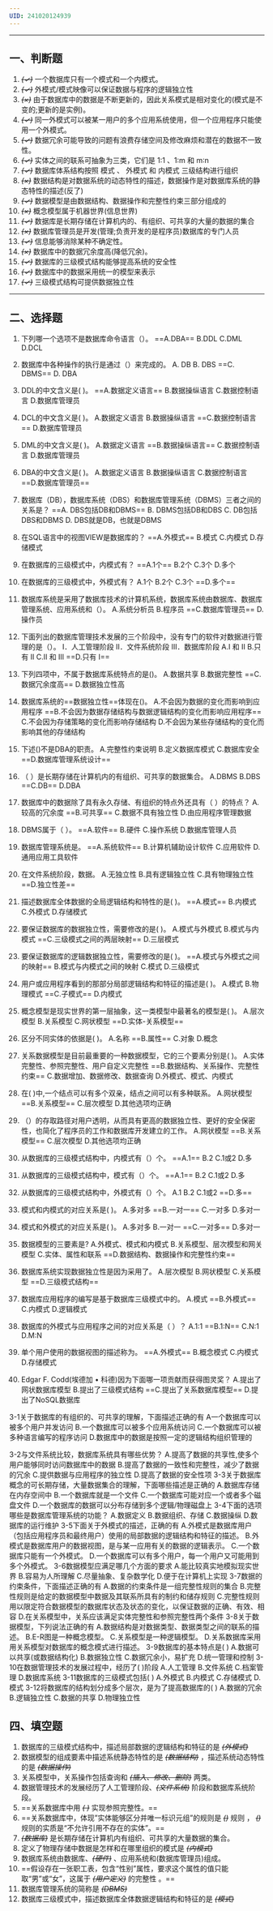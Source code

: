 ```yaml
---
UID: 241020124939
---
```

---

## 一、判断题
1) *~~(✓)~~* 一个数据库只有一个模式和一个内模式。
2) *~~(✓)~~* 外模式/模式映像可以保证数据与程序的逻辑独立性
3) *~~(×)~~* 由于数据库中的数据是不断更新的，因此关系模式是相对变化的(模式是不变的;更新的是实例)。
4) *~~(✓)~~* 同一外模式可以被某一用户的多个应用系统使用，但一个应用程序只能使用一个外模式。
5) *~~(✓)~~* 数据冗余可能导致的问题有浪费存储空间及修改麻烦和潜在的数据不一致性。
6) *~~(✓)~~* 实体之间的联系可抽象为三类，它们是 1∶1 、1∶m 和 m∶n
7) *~~(✓)~~* 数据库体系结构按照 模式 、 外模式 和 内模式 三级结构进行组织
8) *~~(×)~~* 数据结构是对数据系统的动态特性的描述，数据操作是对数据库系统的静态特性的描述(反了)
9) *~~(✓)~~* 数据模型是由数据结构、数据操作和完整性约束三部分组成的    
10) *~~(×)~~* 概念模型属于机器世界(信息世界)
11) *~~(✓)~~* 数据库是长期存储在计算机内的、有组织、可共享的大量的数据的集合
12) *~~(×)~~* 数据库管理员是开发(管理;负责开发的是程序员)数据库的专门人员
13) *~~(✓)~~* 信息能够消除某种不确定性。
14) *~~(×)~~* 数据库中的数据冗余度高(降低冗余)。
15) *~~(✓)~~* 数据库的三级模式结构能够提高系统的安全性
16) *~~(✓)~~* 数据库中的数据采用统一的模型来表示
17) *~~(✓)~~* 三级模式结构可提供数据独立性

---

## 二、选择题
1. 下列哪一个选项不是数据库命令语言（）。
==A.DBA==
B.DDL
C.DML
D.DCL

2. 数据库中各种操作的执行是通过（）来完成的。
A. DB
B. DBS
==C. DBMS==
D. DBA

3. DDL的中文含义是( )。
==A.数据定义语言==
B.数据操纵语言
C.数据控制语言
D.数据库管理员

4. DCL的中文含义是( )。
A.数据定义语言
B.数据操纵语言
==C.数据控制语言==
D.数据库管理员

5. DML的中文含义是( )。
A.数据定义语言
==B.数据操纵语言==
C.数据控制语言
D.数据库管理员

6. DBA的中文含义是( )。
A.数据定义语言
B.数据操纵语言
C.数据控制语言
==D.数据库管理员==

7. 数据库（DB），数据库系统（DBS）和数据库管理系统（DBMS）三者之间的关系是？
==A. DBS包括DB和DBMS==
B. DBMS包括DB和DBS
C. DB包括DBS和DBMS
D. DBS就是DB，也就是DBMS

8. 在SQL语言中的视图VIEW是数据库的？
==A.外模式==
B.模式
C.内模式
D.存储模式

9. 在数据库的三级模式中，内模式有？
==A.1个==
B.2个
C.3个
D.多个

10. 在数据库的三级模式中，外模式有？
A.1个
B.2个
C.3个
==D.多个==

11. 数据库系统是采用了数据库技术的计算机系统，数据库系统由数据库、数据库管理系统、应用系统和（）。
A.系统分析员
B.程序员
==C.数据库管理员==
D.操作员

12. 下面列出的数据库管理技术发展的三个阶段中，没有专门的软件对数据进行管理的是（）。
I．人工管理阶段 II．文件系统阶段 III．数据库阶段
A.I 和 II
B.只有 II
C.II 和 III
==D.只有 I==

13. 下列四项中，不属于数据库系统特点的是()。
A.数据共享
B.数据完整性
==C.数据冗余度高==
D.数据独立性高

14. 数据库系统的==数据独立性==体现在()。
A.不会因为数据的变化而影响到应用程序
==B.不会因为数据存储结构与数据逻辑结构的变化而影响应用程序==
C.不会因为存储策略的变化而影响存储结构
D.不会因为某些存储结构的变化而影响其他的存储结构

15. 下述()不是DBA的职责。
A.完整性约束说明
B.定义数据库模式
C.数据库安全
==D.数据库管理系统设计==

16. （ ）是长期存储在计算机内的有组织、可共享的数据集合。
A.DBMS
B.DBS
==C.DB==
D.DBA

17.  数据库中的数据除了具有永久存储、有组织的特点外还具有（ ）的特点？
A.较高的冗余度
==B.可共享==
C.数据不具有独立性
D.由应用程序管理数据

18. DBMS属于（ ）。
==A.软件==
B.硬件
C.操作系统
D.数据库管理人员

19. 数据库管理系统是。
==A.系统软件==
B.计算机辅助设计软件
C.应用软件
D.通用应用工具软件

20. 在文件系统阶段，数据。
A.无独立性
B.具有逻辑独立性
C.具有物理独立性
==D.独立性差==

21. 描述数据库全体数据的全局逻辑结构和特性的是( )。
==A.模式==
B.内模式
C.外模式
D.存储模式

22. 要保证数据库的数据独立性，需要修改的是( )。
A.模式与外模式
B.模式与内模式
==C.三级模式之间的两层映射==
D.三层模式

23. 要保证数据库的逻辑数据独立性，需要修改的是( )。
==A.模式与外模式之间的映射==
B.模式与内模式之间的映射
C.模式
D.三级模式

24. 用户或应用程序看到的那部分局部逻辑结构和特征的描述是( )。
A.模式
B.物理模式
==C.子模式==
D.内模式

25. 概念模型是现实世界的第一层抽象，这一类模型中最著名的模型是( )。
A.层次模型
B.关系模型
C.网状模型
==D.实体-关系模型==

26. 区分不同实体的依据是( )。
A.名称
==B.属性==
C.对象
D.概念

27. 关系数据模型是目前最重要的一种数据模型，它的三个要素分别是( )。
A.实体完整性、参照完整性、用户自定义完整性
==B.数据结构、关系操作、完整性约束==
C.数据增加、数据修改、数据查询
D.外模式、模式、内模式

28. 在( )中,一个结点可以有多个双亲，结点之间可以有多种联系。
A.网状模型
==B.关系模型==
C.层次模型
D.其他选项均正确

29. （）的存取路径对用户透明，从而具有更高的数据独立性、更好的安全保密性，也简化了程序员的工作和数据库开发建立的工作。
A.网状模型
==B.关系模型==
C.层次模型
D.其他选项均正确

30. 从数据库的三级模式结构中，内模式有（）个。
==A.1==
B.2
C.1或2
D.多

31. 从数据库的三级模式结构中，模式有（）个。
==A.1==
B.2
C.1或2
D.多

32. 从数据库的三级模式结构中，外模式有（）个。
A.1
B.2
C.1或2
==D.多==

33. 模式和内模式的对应关系是( )。
A.多对多
==B.一对一==
C.一对多
D.多对一

34. 模式和外模式的对应关系是( )。
A.多对多
B.一对一
==C.一对多==
D.多对一

35. 数据模型的三要素是?
A.外模式、模式和内模式
B.关系模型、层次模型和网关模型
C.实体、属性和联系
==D.数据结构、数据操作和完整性约束==

36. 数据库系统实现数据独立性是因为采用了。
A.层次模型
B.网状模型
C.关系模型
==D.三级模式结构==

37. 数据库应用程序的编写是基于数据库三级模式中的。
A.模式
==B.外模式==
C.内模式
D.逻辑模式

38. 数据库的外模式与应用程序之间的对应关系是（ ）？
A.1:1
==B.1:N==
C.N:1
D.M:N

39. 单个用户使用的数据视图的描述称为。
==A.外模式==
B.概念模式
C.内模式
D.存储模式

40. Edgar F. Codd(埃德加 • 科德)因为下面哪一项贡献而获得图灵奖？
A.提出了网状数据库模型
B.提出了三级模式结构
==C.提出了关系数据库模型==
D.提出了NoSQL数据库

3-1关于数据库的有组织的、可共享的理解，下面描述正确的有
A一个数据库可以被多个用户并发访问
B.一个数据库可以被多个应用系统访问
C.一个数据库可以被多种语言编写的程序访问
D.数据库中的数据是按照一定的逻辑结构组织管理的

3-2与文件系统比较，数据库系统具有哪些优势？
A.提高了数据的共享性,使多个用户能够同时访问数据库中的数据
B.提高了数据的一致性和完整性，减少了数据的冗余
C.提供数据与应用程序的独立性
D.提高了数据的安全性项
3-3关于数据库概念的可长期存储，大量数据集合的理解，下面哪些描述是正确的
A.数据库存储在内存空间中
B.一个数据库就是一个文件
C.一个数据库可能对应一个或者多个磁盘文件
D.一个数据库的数据可以分布存储到多个逻辑/物理磁盘上
3-4下面的选项哪些是数据库管理系统的功能？
A.数据定义
B.数据组织、存储
C.数据操纵
D.数据库的运行维护
3-5下面关于外模式的描述，正确的有
A.外模式是数据库用户（包括应用程序员和最终用户）使用的局部数据的逻辑结构和特征的描述。
B.外模式是数据库用户的数据视图，是与某一应用有关的数据的逻辑表示。
C.一个数据库只能有一个外模式。
D.一个数据库可以有多个用户，每一个用户又可能用到多个外模式。
3-6数据模型应满足哪几个方面的要求
A.能比较真实地模拟现实世界
B.容易为人所理解
C.尽量抽象、复杂数学化
D.便于在计算机上实现
3-7数据的约束条件，下面描述正确的有
A.数据的约束条件是一组完整性规则的集合
B.完整性规则是给定的数据模型中数据及其联系所具有的制约和储存规则
C.完整性规则用以限定符合数据模型的数据库状态及状态的变化，以保证数据的正确、有效、相容
D.在关系模型中，关系应该满足实体完整性和参照完整性两个条件
3-8关于数据模型，下列说法正确的有
A.数据结构是对数据类型、数据类型之间的联系的描述。
B.E-R图是一种概念模型。
C.关系模型是一种逻辑模型。
D.关系数据库采用用关系模型对数据库的概念模式进行描述。
3-9数据库的基本特点是( )
A.数据可以共享(或数据结构化)
B.数据独立性
C.数据冗余小，易扩充
D.统一管理和控制
3-10在数据管理技术的发展过程中，经历了( )阶段
A.人工管理
B.文件系统
C.档案管理
D.数据库系统
3-11数据库的三级模式包括( )
A.外模式
B.内模式
C.存储模式
D.模式
3-12将数据库的结构划分成多个层次，是为了提高数据库的( )
A.数据的冗余
B.逻辑独立性
C.数据的共享
D.物理独立性

## 四、填空题
1. 数据库的三级模式结构中，描述局部数据的逻辑结构和特征的是 *~~(外模式)~~*
2. 数据模型的组成要素中描述系统静态特性的是 *~~(数据结构)~~* ，描述系统动态特性的是 *~~(数据操作)~~* 
3. 关系模型中，关系操作包括查询和 *~~(插入、修改、删除)~~* 两类。
4. 数据管理技术的发展经历了人工管理阶段、*~~(文件系统)~~* 阶段和数据库系统阶段。
5. ==关系数据库中用 *~~(    )~~* 实现参照完整性。==
6. ==关系数据库中，体现”实体能够区分并唯一标识元组”的规则是 *~~()~~* 规则 ， *~~()~~* 规则的实质是“不允许引用不存在的实体”。==
7. *~~(数据库)~~* 是长期存储在计算机内有组织、可共享的大量数据的集合。
8. 定义了物理存储中数据是怎样和在哪里组织的模式是 *~~(内模式)~~*
9. 数据库系统由数据库、*~~(硬件)~~* 、应用系统和(数据库管理员)组成。
10. ==假设存在一张职工表，包含“性别”属性，要求这个属性的值只能取“男”或“女”，这属于 *~~(用户定义)~~* 的完整性 。==
11. 数据库管理系统的简称是 *~~(DBMS)~~* 
12. 数据库三级模式中，描述数据库全体数据逻辑结构和特征的是 *~~(模式)~~*


